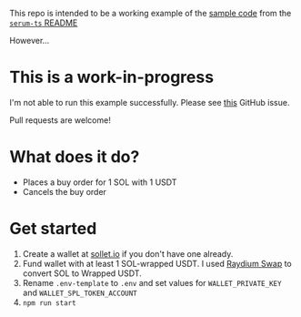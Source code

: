 This repo is intended to be a working example of the [sample code](https://github.com/project-serum/serum-ts/tree/master/packages/serum#usage) from the [`serum-ts` README](https://github.com/project-serum/serum-ts/blob/master/packages/serum/README.md)

However...

# This is a work-in-progress

I'm not able to run this example successfully. Please see [this](https://github.com/remjx/serum-ts-basic-example/issues/1) GitHub issue.

Pull requests are welcome!

# What does it do?

- Places a buy order for 1 SOL with 1 USDT
- Cancels the buy order

# Get started

1. Create a wallet at [sollet.io](https://sollet.io) if you don't have one already.
2. Fund wallet with at least 1 SOL-wrapped USDT. I used [Raydium Swap](https://raydium.io/swap/) to convert SOL to Wrapped USDT.
2. Rename `.env-template` to `.env` and set values for `WALLET_PRIVATE_KEY` and `WALLET_SPL_TOKEN_ACCOUNT`
3. `npm run start`
